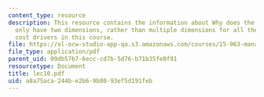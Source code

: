```yaml
---
content_type: resource
description: This resource contains the information about Why does the pricing matrix
  only have two dimensions, rather than multiple dimensions for all the different
  cost drivers in this course.
file: https://ol-ocw-studio-app-qa.s3.amazonaws.com/courses/15-963-management-accounting-and-control-spring-2007/a8a75aca244be2b69b8093ef5d191feb_lec10.pdf
file_type: application/pdf
parent_uid: 09db57b7-6ecc-cd7b-5d76-b71b35fe0f91
resourcetype: Document
title: lec10.pdf
uid: a8a75aca-244b-e2b6-9b80-93ef5d191feb
---
```

